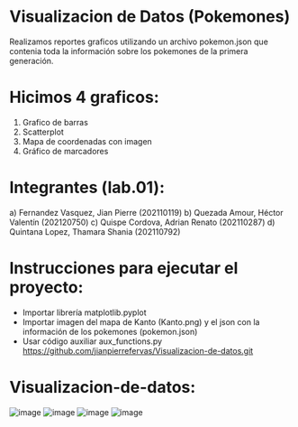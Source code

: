 # Visualizacion de Datos (Pokemones)
Realizamos reportes graficos utilizando un archivo pokemon.json que contenia toda la información sobre los pokemones de la primera generación.
# Hicimos 4 graficos:
1) Grafico de barras
2) Scatterplot
3) Mapa de coordenadas con imagen
4) Gráfico de marcadores
# Integrantes (lab.01):
a) Fernandez Vasquez, Jian Pierre (202110119) 
b) Quezada Amour, Héctor Valentín (202120750)
c) Quispe Cordova, Adrian Renato (202110287)
d) Quintana Lopez, Thamara Shania (202110792)
# Instrucciones para ejecutar el proyecto:
- Importar librería matplotlib.pyplot
- Importar imagen del mapa de Kanto (Kanto.png) y el json con la información de los pokemones (pokemon.json)
- Usar código auxiliar aux_functions.py
https://github.com/jianpierrefervas/Visualizacion-de-datos.git
# Visualizacion-de-datos:
![image](https://user-images.githubusercontent.com/83974210/147039088-ff67342f-d6e1-4f43-91e1-d217f0700456.png)
![image](https://user-images.githubusercontent.com/83974210/147039116-68a4468d-70ea-4134-a765-3baa053e1be5.png)
![image](https://user-images.githubusercontent.com/83974210/147039120-7643c7c6-6959-4f0e-9089-eaf5881547c8.png)
![image](https://user-images.githubusercontent.com/83974210/147039125-f1ae065d-402c-4c93-93c9-3d5c78161ef3.png)
